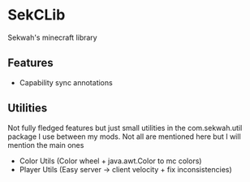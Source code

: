 # SekCLib
Sekwah's minecraft library

## Features
 * Capability sync annotations

## Utilities
Not fully fledged features but just small utilities in the com.sekwah.util package I use between my mods.
Not all are mentioned here but I will mention the main ones
 * Color Utils (Color wheel + java.awt.Color to mc colors)
 * Player Utils (Easy server -> client velocity + fix inconsistencies)
